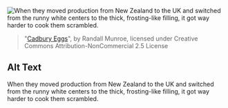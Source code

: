 ![When they moved production from New Zealand to the UK and switched from the runny white centers to the thick, frosting-like filling, it got way harder to cook them scrambled.](https://imgs.xkcd.com/comics/cadbury_eggs.png)
> "[Cadbury Eggs](https://xkcd.com/1035/)", by Randall Munroe, licensed under Creative Commons Attribution-NonCommercial 2.5 License

## Alt Text
When they moved production from New Zealand to the UK and switched from the runny white centers to the thick, frosting-like filling, it got way harder to cook them scrambled.
